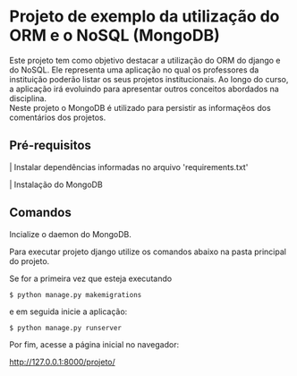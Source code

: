 # Projeto de exemplo da utilização do ORM e o NoSQL (MongoDB)

Este projeto tem como objetivo destacar a utilização do ORM do django e do NoSQL. Ele representa uma aplicação no qual os professores da instituição poderão listar os
seus projetos institucionais. Ao longo do curso, a aplicação irá evoluindo para apresentar outros conceitos abordados na disciplina. 
<br>
Neste projeto o MongoDB é utilizado para persistir as informaçẽos dos comentários dos projetos.


## Pré-requisitos
| Instalar dependências informadas no arquivo 'requirements.txt' 

| Instalação do MongoDB

## Comandos

Incialize o daemon do MongoDB. 

Para executar projeto django utilize os comandos abaixo na pasta principal do projeto.

Se for a primeira vez que esteja executando 
```
$ python manage.py makemigrations
```

e em seguida inicie a aplicação:
```
$ python manage.py runserver
```

Por fim, acesse a página inicial no navegador: 

http://127.0.0.1:8000/projeto/

